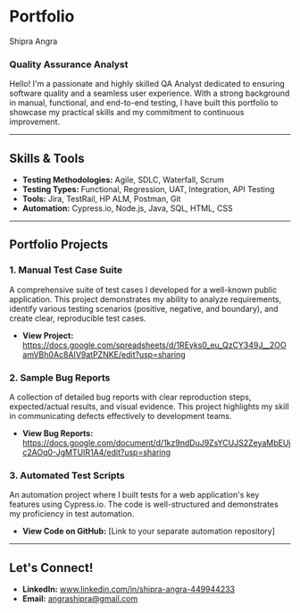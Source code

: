 # Portfolio
 Shipra Angra
### Quality Assurance Analyst

Hello! I'm a passionate and highly skilled QA Analyst dedicated to ensuring software quality and a seamless user experience. With a strong background in manual, functional, and end-to-end testing, I have built this portfolio to showcase my practical skills and my commitment to continuous improvement.

---

## Skills & Tools

- **Testing Methodologies:** Agile, SDLC, Waterfall, Scrum
- **Testing Types:** Functional, Regression, UAT, Integration, API Testing
- **Tools:** Jira, TestRail, HP ALM, Postman, Git
- **Automation:** Cypress.io, Node.js, Java, SQL, HTML, CSS

---

## Portfolio Projects

### 1. Manual Test Case Suite
A comprehensive suite of test cases I developed for a well-known public application. This project demonstrates my ability to analyze requirements, identify various testing scenarios (positive, negative, and boundary), and create clear, reproducible test cases.

- **View Project:** https://docs.google.com/spreadsheets/d/1REyks0_eu_QzCY349J__2OOamVBh0Ac8AIV9atPZNKE/edit?usp=sharing

### 2. Sample Bug Reports
A collection of detailed bug reports with clear reproduction steps, expected/actual results, and visual evidence. This project highlights my skill in communicating defects effectively to development teams.

- **View Bug Reports:** https://docs.google.com/document/d/1kz9ndDuJ9ZsYCUJS2ZeyaMbEUjc2AOq0-JgMTUIR1A4/edit?usp=sharing

### 3. Automated Test Scripts
An automation project where I built tests for a web application's key features using Cypress.io. The code is well-structured and demonstrates my proficiency in test automation.

- **View Code on GitHub:** [Link to your separate automation repository]

---

## Let's Connect!

- **LinkedIn:** www.linkedin.com/in/shipra-angra-449944233
- **Email:** angrashipra@gmail.com

